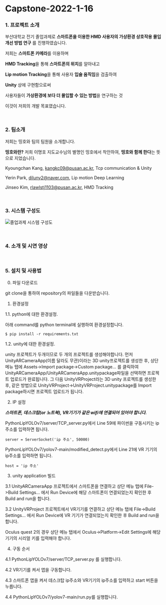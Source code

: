 # Capstone-2022-1-16

### 1. 프로젝트 소개

부산대학교 전기 졸업과제로
**스마트폰을 이용한 HMD 사용자의 가상환경 상호작용 몰입 개선 방법 연구**
를 진행하였습니다.

저희는 **스마트폰 카메라**를 이용하며

**HMD Tracking**을 통해 **스마트폰의 위치**를 알아내고

**Lip motion Tracking**을 통해 사용자 **입술 움직임**을 검출하여

**Unity** 상에 구현함으로써

사용자들이 **가상환경에 보다 더 몰입할 수 있는 방법**을 연구하는 것

이것이 저희의 개발 목표였습니다.

<br>

### 2. 팀소개

저희는 띵호와 팀의 팀원을 소개합니다.

**띵호와란?** 저희 이명호 지도교수님의 별명인 띵호에서 착안하여, **띵호와 함께 한다**는 뜻으로 지었습니다.

Kyoungchan Kang, kangkc09@pusan.ac.kr, Tcp communication & Unity 

Yerin Park, diluny2@naver.com, Lip motion Deep Learning

Jinseo Kim, rlawlstj1103@pusan.ac.kr, HMD Tracking

<br>

### 3. 시스템 구성도

![졸업과제 시스템 구성도](https://user-images.githubusercontent.com/63496777/195577273-1105c23b-5138-4fbd-a883-6257a9e2e225.png)

<br>

### 4. 소개 및 시연 영상

<br>

### 5. 설치 및 사용법

0. 파일 다운로드

  git clone을 통하여 repository의 파일들을 다운받습니다.

1. 환경설정

1.1. python에 대한 환경설정.

  아래 command를 python terminal에 실행하여 환경설정합니다.
```
$ pip install -r requirements.txt
```

1.2. unity에 대한 환경설정.

  unity 프로젝트가 두개이므로 두 개의 프로젝트를 생성해야합니다.
  먼저 UnityARCameraApp(이름 달라도 무관)이라는 3D unity프로젝트를 생성한 후, 상단 메뉴 탭에 Assets->Import package->Custom package... 를 클릭하여
  UnityARCameraApp/UnityARCameraApp.unitypackage파일을 선택하면 프로젝트 업로드가 완료됩니다.
  그 다음 UnityVRProject라는 3D unity 프로젝트를 생성한 후, 같은 방법으로 UnityVRProject->UnityVRProject.unitypackage를 Import package하시면 프로젝트 업로드가 됩니다.
  
2. IP 설정
  
  ***스마트폰, 데스크탑(or 노트북), VR기기가 같은 wifi에 연결되어 있어야 합니다.***

  PythonLipYOLOv7/server/TCP_server.py에서 Line 59에 파이썬을 구동시키는 ip주소를 입력하면 됩니다.
```
server = ServerSocket('ip 주소', 50000)
```
  
  PythonLipYOLOv7/yolov7-main/modified_detect.py에서 Line 21에 VR 기기의 ip주소를 입력하면 됩니다.
```
host = 'ip 주소'
```

3. unity application 빌드

  3.1 UnityARCameraApp 프로젝트에서 스마트폰을 연결하고 상단 메뉴 탭에 File->Build Settings... 에서 Run Device에 해당 스마트폰이 연결되었는지 확인한 후
  Build and run을 합니다.
  
  3.2 UnityVRProject 프로젝트에서 VR기기를 연결하고 상단 메뉴 탭에 File->Build Settings... 에서 Run Device에 VR 기기가 연결되었는지 확인한 후 Build and run을 합니다.
  
  Oculus quest 2의 경우 상단 메뉴 탭에서 Oculus->Platform->Edit Settings에 해당 기기의 시리얼 키를 입력해야 합니다.
  
4. 구동 순서

  4.1 PythonLipYOLOv7/server/TCP_server.py 를 실행합니다.
  
  4.2 VR기기를 켜서 앱을 구동합니다.
  
  4.3 스마트폰 앱을 켜서 데스크탑 ip주소와 VR기기의 ip주소를 입력하고 start 버튼을 누릅니다.
  
  4.4 PythonLipYOLOv7/yolov7-main/run.py를 실행합니다.
  

